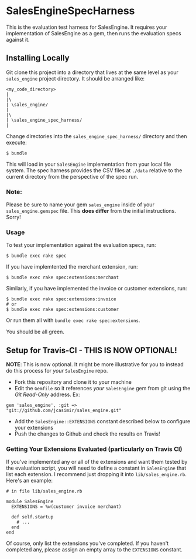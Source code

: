 # SalesEngineSpecHarness

This is the evaluation test harness for SalesEngine. It requires your implementation of SalesEngine as a gem, then runs the evaluation specs against it.

## Installing Locally 

Git clone this project into a directory that lives at the same level as your `sales_engine` project directory. It should be arranged like:

    <my_code_directory>
    |
    |\
    | \sales_engine/
    |
    |\
    | \sales_engine_spec_harness/
    |

Change directories into the `sales_engine_spec_harness/` directory and then execute:

    $ bundle

This will load in your `SalesEngine` implementation from your local file system. The spec harness provides the CSV files at `./data` relative to the current directory from the perspective of the spec run.

### Note:

Please be sure to name your gem `sales_engine` inside of your `sales_engine.gemspec` file. This **does differ** from the initial instructions. Sorry!


### Usage

To test your implementation against the evaluation specs, run:

    $ bundle exec rake spec

If you have implemtented the merchant extension, run:

    $ bundle exec rake spec:extensions:merchant

Similarly, if you have implemented the invoice or customer extensions, run:

    $ bundle exec rake spec:extensions:invoice
    # or
    $ bundle exec rake spec:extensions:customer

Or run them all with `bundle exec rake spec:extensions`.

You should be all green.

## Setup for Travis-CI - THIS IS NOW OPTIONAL!

**NOTE**: This is now optional. It might be more illustrative for you to instead do this process for *your* `SalesEngine` repo.

* Fork this repository and clone it to your machine
* Edit the `Gemfile` so it references _your_ `SalesEngine` gem from git using the *Git Read-Only* address. Ex:

```
gem 'sales_engine', :git => "git://github.com/jcasimir/sales_engine.git"
```

* Add the `SalesEngine::EXTENSIONS` constant described below to configure your extensions
* Push the changes to Github and check the results on Travis!

### Getting Your Extensions Evaluated (particularly on Travis CI)

If you've implemented any or all of the extensions and want them tested by the evaluation script, you will need to define a constant in `SalesEngine` that list each extension. I recommend just dropping it into `lib/sales_engine.rb`. Here's an example:

    # in file lib/sales_engine.rb

    module SalesEngine
      EXTENSIONS = %w(customer invoice merchant)

      def self.startup
        # ...
      end
    end

Of course, only list the extensions you've completed. If you haven't completed any, please assign an empty array to the `EXTENSIONS` constant.
